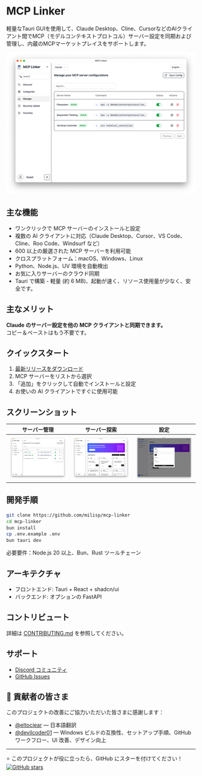 # MCP Linker

軽量なTauri GUIを使用して、Claude Desktop、Cline、CursorなどのAIクライアント間でMCP（モデルコンテキストプロトコル）サーバー設定を同期および管理し、内蔵のMCPマーケットプレイスをサポートします。

![スクリーンショット](../images/manage.png)

## 主な機能

- ワンクリックで MCP サーバーのインストールと設定
- 複数の AI クライアントに対応（Claude Desktop、Cursor、VS Code、Cline、Roo Code、Windsurf など）
- 600 以上の厳選された MCP サーバーを利用可能
- クロスプラットフォーム：macOS、Windows、Linux
- Python、Node.js、UV 環境を自動検出
- お気に入りサーバーのクラウド同期
- Tauri で構築 - 軽量 (約 6 MB)、起動が速く、リソース使用量が少なく、安全です。

## 主なメリット

**Claude のサーバー設定を他の MCP クライアントと同期できます。**  
コピー＆ペーストはもう不要です。

## クイックスタート

1. [最新リリースをダウンロード](https://github.com/milisp/mcp-linker/releases)
2. MCP サーバーをリストから選択
3. 「追加」をクリックして自動でインストールと設定
4. お使いの AI クライアントですぐに使用可能

## スクリーンショット

| サーバー管理 | サーバー探索 | 設定 |
|---------------|------------------|---------------|
| ![Manage](../images/manage.png) | ![Discover](../images/home.png) | ![Config](../images/config.png) |

## 開発手順

```bash
git clone https://github.com/milisp/mcp-linker
cd mcp-linker
bun install
cp .env.example .env
bun tauri dev
```

必要要件：Node.js 20 以上、Bun、Rust ツールチェーン

## アーキテクチャ

- フロントエンド: Tauri + React + shadcn/ui
- バックエンド: オプションの FastAPI

## コントリビュート

詳細は [CONTRIBUTING.md](./CONTRIBUTING.md) を参照してください。

## サポート

- [Discord コミュニティ](https://discord.gg/G9uJxjpd)
- [GitHub Issues](https://github.com/milisp/mcp-linker/issues)

## 🎉 貢献者の皆さま

このプロジェクトの改善にご協力いただいた皆さまに感謝します：

- [@eltociear](https://github.com/eltociear) — 日本語翻訳
- [@devilcoder01](https://github.com/devilcoder01) — Windows ビルドの互換性、セットアップ手順、GitHub ワークフロー、UI 改善、デザイン向上

---

⭐ このプロジェクトが役に立ったら、GitHub にスターを付けてください！ [![GitHub stars](https://img.shields.io/github/stars/milisp/mcp-linker?style=social)](https://github.com/milisp/mcp-linker)